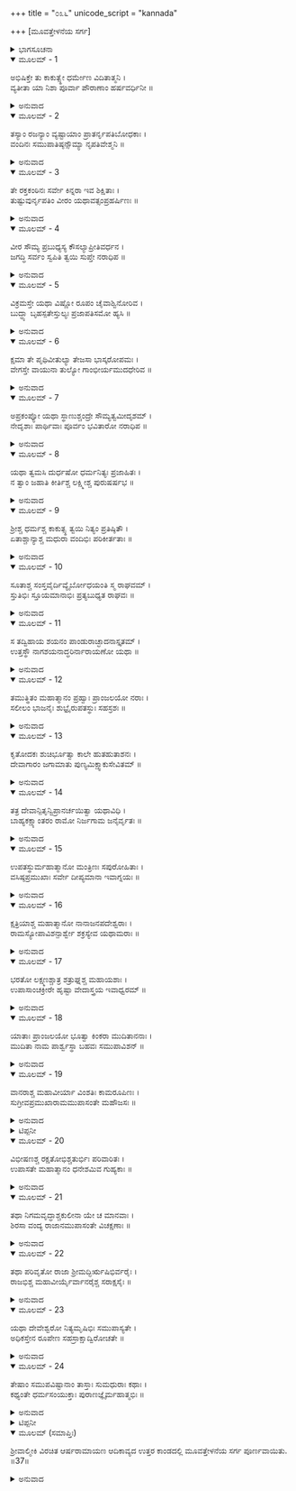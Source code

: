 +++
title = "೦೩೬"
unicode_script = "kannada"

+++
[ಮೂವತ್ತೇಳನೆಯ ಸರ್ಗ]



<details><summary>ಭಾಗಸೂಚನಾ</summary>

ಶ್ರೀರಾಮನು ಸಭಾಸದರೊಂದಿಗೆ ರಾಜಸಭೆಯಲ್ಲಿ ಸಮಾಲೋಚನೆ
</details>

<details open><summary>ಮೂಲಮ್ - 1</summary>

ಅಭಿಷಿಕ್ತೇ ತು ಕಾಕುತ್ಸ್ಥೇ ಧರ್ಮೇಣ ವಿದಿತಾತ್ಮನಿ ।  
ವ್ಯತೀತಾ ಯಾ ನಿಶಾ ಪೂರ್ವಾ ಪೌರಾಣಾಂ ಹರ್ಷವರ್ಧಿನೀ ॥
</details>

<details><summary>ಅನುವಾದ</summary>

ಕಾಕುತ್ಸ್ಥಕುಲಭೂಷಣ ಆತ್ಮಜ್ಞಾನೀ ಶ್ರೀರಾಮಚಂದ್ರನು ವಿಧಿವತ್ತಾಗಿ ಪಟ್ಟಾಭಿಷಿಕ್ತನಾದ ಬಳಿಕ ಪೌರರ ಹರ್ಷವನ್ನು ಹೆಚ್ಚಿಸಿದ ಮೊದಲನೆಯ ರಾತ್ರಿಯು ಕಳೆಯಿತು.॥1॥
</details>

<details open><summary>ಮೂಲಮ್ - 2</summary>

ತಸ್ಯಾಂ ರಜನ್ಯಾಂ ವ್ಯಷ್ಟಾಯಾಂ ಪ್ರಾತರ್ನೃಪತಿಬೋಧಕಾಃ ।  
ವಂದಿನಃ ಸಮುಪಾತಿಷ್ಠನ್ಸೌಮ್ಯಾ ನೃಪತಿವೇಶ್ಮನಿ ॥
</details>

<details><summary>ಅನುವಾದ</summary>

ರಾತ್ರೆ ಕಳೆದು ಬೆಳಗಾದಾಗ ಪ್ರಾತಃಕಾಲ ಮಹಾರಾಜಾ ಶ್ರೀರಾಮನನ್ನು ಎಬ್ಬಿಸುವ ಸೌಮ್ಯವಂದೀ ಜನರು ಅರಮನೆಗೆ ಬಂದರು.॥2॥
</details>

<details open><summary>ಮೂಲಮ್ - 3</summary>

ತೇ ರಕ್ತಕಂಠಿನಃ ಸರ್ವೇ ಕಿನ್ನರಾ ಇವ ಶಿಕ್ಷಿತಾಃ ।  
ತುಷ್ಟುವುರ್ನೃಪತಿಂ ವೀರಂ ಯಥಾವತ್ಸಂಪ್ರಹರ್ಷಿಣಃ ॥
</details>

<details><summary>ಅನುವಾದ</summary>

ಅವರ ಕಂಠ ಮಧುರವಾಗಿದ್ದು, ಸಂಗೀತ ಕಲೆಯಲ್ಲಿ ಕಿನ್ನರರಂತೆ ಶಿಕ್ಷಿತರಾಗಿದ್ದರು. ಅವರು ಬಹಳ ಹರ್ಷದಿಂದ ಯಥಾವತ್ತಾಗಿ ವೀರ ನರೇಶ ಶ್ರೀರಘುನಾಥನನ್ನು ಸ್ತುತಿಸಲು ಪ್ರಾರಂಭಿಸಿದರು.॥3॥
</details>

<details open><summary>ಮೂಲಮ್ - 4</summary>

ವೀರ ಸೌಮ್ಯ ಪ್ರಬುಧ್ಯಸ್ಯ ಕೌಸಲ್ಯಾಪ್ರೀತಿವರ್ಧನ ।  
ಜಗದ್ಧಿ ಸರ್ವಂ ಸ್ವಪಿತಿ ತ್ವಯಿ ಸುಪ್ತೇ ನರಾಧಿಪ ॥
</details>

<details><summary>ಅನುವಾದ</summary>

ಕೌಸಲ್ಯಾ ನಂದವರ್ಧನ ಸೌಮ್ಯರೂಪ ವೀರ ರಘುವೀರನೇ! ಏಳಯ್ಯ, ಮಹಾರಾಜ ಏಳಿ. ನೀವು ಮಲಗಿದ್ದರೆ ಇಡೀ ಜಗತ್ತು ಮಲಗಿದ್ದೀತು. (ಬ್ರಾಹ್ಮಮುಹೂರ್ತದಲ್ಲಿ ಎದ್ದು ಧರ್ಮಾನುಷ್ಠಾನ ಮಾಡಲಾರರು..॥4॥
</details>

<details open><summary>ಮೂಲಮ್ - 5</summary>

ವಿಕ್ರಮಸ್ತೇ ಯಥಾ ವಿಷ್ಣೋ ರೂಪಂ ಚೈವಾಶ್ವಿನೋರಿವ ।  
ಬುದ್ಧ್ಯಾ ಬೃಹಸ್ಪತೇಸ್ತುಲ್ಯಃ ಪ್ರಜಾಪತಿಸಮೋ ಹ್ಯಸಿ ॥
</details>

<details><summary>ಅನುವಾದ</summary>

ನಿಮ್ಮ ಪರಾಕ್ರಮ ವಿಷ್ಣುವಿನಂತೆ ಇದ್ದು, ರೂಪವು ಅಶ್ವಿನೀಕುಮಾರರಂತೆ ಇದೆ. ಬುದ್ಧಿಯಲ್ಲಿ ನೀವು ಬೃಹಸ್ಪತಿಗೆ ತುಲ್ಯರಾಗಿದ್ದೀರಿ. ಪ್ರಜಾಪಾಲನೆಯಲ್ಲಿ ಸಾಕ್ಷಾತ್ ಪ್ರಜಾಪತಿಯಂತೆ ಇರುವಿರಿ.॥5॥
</details>

<details open><summary>ಮೂಲಮ್ - 6</summary>

ಕ್ಷಮಾ ತೇ ಪೃಥಿವೀತುಲ್ಯಾ ತೇಜಸಾ ಭಾಸ್ಕರೋಪಮಃ ।  
ವೇಗಸ್ತೇ ವಾಯುನಾ ತುಲ್ಯೋ ಗಾಂಭೀರ್ಯಮುದಧೇರಿವ ॥
</details>

<details><summary>ಅನುವಾದ</summary>

ನಿಮ್ಮ ಕ್ಷಮೆ ಪೃಥಿವಿಯಂತೆ ಇದೆ, ತೇಜ ಭಗವಾನ್ ಭಾಸ್ಕರನಂತೆ ಇದೆ. ವೇಗವಾಯುವಿನಂತೆ ಇದ್ದು, ಗಂಭೀರತೆಯಲ್ಲಿ ಸಮುದ್ರದಂತೆ ಇರುವೆ.॥6॥
</details>

<details open><summary>ಮೂಲಮ್ - 7</summary>

ಅಪ್ರಕಂಪ್ಯೋ ಯಥಾ ಸ್ಥಾಣುಶ್ಚಂದ್ರೇ ಸೌಮ್ಯತ್ವಮೀದೃಶಮ್ ।  
ನೇದೃಶಾಃ ಪಾರ್ಥಿವಾಃ ಪೂರ್ವಂ ಭವಿತಾರೋ ನರಾಧಿಪ ॥
</details>

<details><summary>ಅನುವಾದ</summary>

ನರೇಶ್ವರನೇ! ನೀವು ಭಗವಾನ್ ಶಂಕರನಂತೆ ಯುದ್ಧದಲ್ಲಿ ಅವಿಚಲರಾಗಿರುವಿರಿ. ನಿಮ್ಮಲ್ಲಿರುವ ಸೌಮ್ಯತೆಯು ಚಂದ್ರನಲ್ಲೇ ಸಿಗುವುದು. ನಿಮ್ಮಂತಹ ರಾಜನು ನ ಭೂತೋ ನ ಭವಿಷ್ಯತಿ.॥7॥
</details>

<details open><summary>ಮೂಲಮ್ - 8</summary>

ಯಥಾ ತ್ವಮಸಿ ದುರ್ಧಷೋ ಧರ್ಮನಿತ್ಯಃ ಪ್ರಜಾಹಿತಃ ।  
ನ ತ್ವಾಂ ಜಹಾತಿ ಕೀರ್ತಿಶ್ಚ ಲಕ್ಷ್ಮೀಶ್ಚ ಪುರುಷರ್ಷಭ ॥
</details>

<details><summary>ಅನುವಾದ</summary>

ಪುರುಷೋತ್ತಮನೇ! ನಿಮ್ಮನ್ನು ಸೋಲಿಸುವುದು ಅಸಂಭವವೇ ಆಗಿದೆ. ನೀವು ಸದಾ ಧರ್ಮದಲ್ಲೇ ಸಂಲಗ್ನರಾಗಿದ್ದು, ಪ್ರಜೆಗಳ ಹಿತದಲ್ಲಿ ತತ್ಪರ ನಾಗಿರುವಿರಿ. ಅದರಿಂದ ಕೀರ್ತಿ ಮತ್ತು ಲಕ್ಷ್ಮೀ ನಿಮ್ಮನ್ನು ಎಂದೂ ಬಿಟ್ಟಿಲ್ಲ.॥8॥
</details>

<details open><summary>ಮೂಲಮ್ - 9</summary>

ಶ್ರೀಶ್ಚ ಧರ್ಮಶ್ಚ ಕಾಕುತ್ಸ್ಥ ತ್ವಯಿ ನಿತ್ಯಂ ಪ್ರತಿಷ್ಠಿತೌ ।  
ಏತಾಶ್ಚಾನ್ಯಾಶ್ಚ ಮಧುರಾ ವಂದಿಭಿಃ ಪರಿಕೀರ್ತತಾಃ ॥
</details>

<details><summary>ಅನುವಾದ</summary>

ಕಕುತ್ಸ್ಥಕುಲನಂದನ! ಐಶ್ವರ್ಯ ಮತ್ತು ಧರ್ಮ ನಿಮ್ಮಲ್ಲಿ ನಿತ್ಯ ಪ್ರತಿಷ್ಠಿತವಾಗಿವೆ. ವಂದೀಜನರು ಹೀಗೆ ಇನ್ನೂ ಅನೇಕ ಸ್ತುತಿಗಳನ್ನು ಹಾಡಿದರು.॥9॥
</details>

<details open><summary>ಮೂಲಮ್ - 10</summary>

ಸೂತಾಶ್ಚ ಸಂಸ್ತವೈರ್ದಿವ್ಯೈರ್ಬೋಧಯಂತಿ ಸ್ಮ ರಾಘವಮ್ ।  
ಸ್ತುತಿಭಿಃ ಸ್ತೂಯಮಾನಾಭಿಃ ಪ್ರತ್ಯಬುಧ್ಯತ ರಾಘವಃ ॥
</details>

<details><summary>ಅನುವಾದ</summary>

ಸೂತರೂ ಕೂಡ ದಿವ್ಯಸ್ತುತಿಗಳಿಂದ ಶ್ರೀರಘುನಾಥನನ್ನು ಎಬ್ಬಿಸುತ್ತಿದ್ದರು. ಹೀಗೆ ಕೇಳಿದ ಸ್ತುತಿಗಳಿಂದ ಭಗವಾನ್ ಶ್ರೀರಾಮನು ಎಚ್ಚರಗೊಂಡನು.॥10॥
</details>

<details open><summary>ಮೂಲಮ್ - 11</summary>

ಸ ತದ್ವಿಹಾಯ ಶಯನಂ ಪಾಂಡುರಾಚ್ಛಾದನಾಸ್ತೃತಮ್ ।  
ಉತ್ತಸ್ಥೌ ನಾಗಶಯನಾದ್ಧರಿರ್ನಾರಾಯಣೋ ಯಥಾ ॥
</details>

<details><summary>ಅನುವಾದ</summary>

ಪಾಪಹಾರಿ ಭಗವಾನ್ ನಾರಾಯಣನು ಸರ್ಪಶಯ್ಯೆಯಿಂದ ಏಳುವಂತೆಯೇ ರಾಮನೂ ಬಿಳಿಯ ಮೇಲುಹಾಸಿನಿಂದ ಮುಚ್ಚಿದ್ದ ಶಯ್ಯೆಯನ್ನು ಬಿಟ್ಟು ಎದ್ದು ಕುಳಿತನು.॥11॥
</details>

<details open><summary>ಮೂಲಮ್ - 12</summary>

ತಮುತ್ಥಿತಂ ಮಹಾತ್ಮಾನಂ ಪ್ರಹ್ವಾಃ ಪ್ರಾಂಜಲಯೋ ನರಾಃ ।  
ಸಲೀಲಂ ಭಾಜನೈಃ ಶುಭ್ರೈರುಪತಸ್ಥುಃ ಸಹಸ್ರಶಃ ॥
</details>

<details><summary>ಅನುವಾದ</summary>

ಮಹಾರಾಜರು ಶಯ್ಯೆಯಿಂದ ಏಳುತ್ತಲೇ ಸಾವಿರಾರು ಸೇವಕರು ವಿನಯಪೂರ್ವಕ ಕೈಮುಗಿದುಕೊಂಡು ಉಜ್ವಲ ಪಾತ್ರೆಗಳಲ್ಲಿ ನೀರು ಹಿಡಿದುಕೊಂಡು ಅವನ ಸೇವೆಯಲ್ಲಿ ಉಪಸ್ಥಿತರಾದರು.॥12॥
</details>

<details open><summary>ಮೂಲಮ್ - 13</summary>

ಕೃತೋದಕಃ ಶುಚಿರ್ಭೂತ್ವಾ ಕಾಲೇ ಹುತಹುತಾಶನಃ ।  
ದೇವಾಗಾರಂ ಜಗಾಮಾತು ಪುಣ್ಯಮಿಕ್ಷ್ವಾಕುಸೇವಿತಮ್ ॥
</details>

<details><summary>ಅನುವಾದ</summary>

ಸ್ನಾನಾದಿಗಳನ್ನು ಮುಗಿಸಿ ಶುದ್ಧನಾಗಿ ಅವನು ಸರಿಯಾದ ಸಮಯಕ್ಕೆ ಅಗ್ನಿಯಲ್ಲಿ ಆಹುತಿ ಕೊಟ್ಟು, ಬೇಗನೇ ಇಕ್ಷ್ವಾಕು ವಂಶೀಯರಿಂದ ಸೇವಿತ ಪವಿತ್ರ ದೇವಮಂದಿರಕ್ಕೆ ಆಗಮಿಸಿದನು.॥13॥
</details>

<details open><summary>ಮೂಲಮ್ - 14</summary>

ತತ್ರ ದೇವಾನ್ಪಿತೃನ್ವಿಪ್ರಾನರ್ಚಯಿತ್ವಾ ಯಥಾವಿಧಿ ।  
ಬಾಹ್ಯಕಕ್ಷ್ಯಾಂತರಂ ರಾಮೋ ನಿರ್ಜಗಾಮ ಜನೈರ್ವೃತಃ ॥
</details>

<details><summary>ಅನುವಾದ</summary>

ಅಲ್ಲಿ ದೇವತೆಗಳನ್ನು, ಪಿತೃಗಳನ್ನು, ಬ್ರಾಹ್ಮಣರನ್ನು ವಿಧಿವತ್ತಾಗಿ ಪೂಜಿಸಿ ಅವನು ಅನೇಕ ಕರ್ಮಚಾರಿಗಳೊಂದಿಗೆ ಹೊರಗಿನ ಕಕ್ಷೆಗೆ ಬಂದನು.॥14॥
</details>

<details open><summary>ಮೂಲಮ್ - 15</summary>

ಉಪತಸ್ಥುರ್ಮಹಾತ್ಮಾನೋ ಮಂತ್ರಿಣಃ ಸಪುರೋಹಿತಾಃ ।  
ವಸಿಷ್ಠಪ್ರಮುಖಾಃ ಸರ್ವೇ ದೀಪ್ಯಮಾನಾ ಇವಾಗ್ನಯಃ ॥
</details>

<details><summary>ಅನುವಾದ</summary>

ಆಗ ಪ್ರಜ್ವಲಿತ ಅಗ್ನಿಯಂತೆ ತೇಜಸ್ವೀ ವಸಿಷ್ಠಾದಿ ಎಲ್ಲ ಮಹಾತ್ಮಾ ಮಂತ್ರಿಗಳು ಮತ್ತು ಪುರೋಹಿತರು ಅಲ್ಲಿ ಉಪಸ್ಥಿತರಾದರು.॥15॥
</details>

<details open><summary>ಮೂಲಮ್ - 16</summary>

ಕ್ಷತ್ರಿಯಾಶ್ಚ ಮಹಾತ್ಮಾನೋ ನಾನಾಜನಪದೇಶ್ವರಾಃ ।  
ರಾಮಸ್ಯೋಪಾವಿಶನ್ಪಾರ್ಶ್ವೇ ಶಕ್ರಸ್ಯೇವ ಯಥಾಮರಾಃ ॥
</details>

<details><summary>ಅನುವಾದ</summary>

ಅನಂತರ ಅನೇಕಾನೇಕ ಜನ ಪದಗಳ ಒಡೆಯರು, ಮಹಾಮನಸ್ವೀ ಕ್ಷತ್ರಿಯರು, ಶ್ರೀರಾಮನ ಬಳಿಗೆ ಬಂದು ಇಂದ್ರನ ಬಳಿ ದೇವತೆಗಳು ಬಂದು ಕುಳಿತುಕೊಳ್ಳುವಂತೆ ಕುಳಿತರು.॥16॥
</details>

<details open><summary>ಮೂಲಮ್ - 17</summary>

ಭರತೋ ಲಕ್ಷ್ಮಣಶ್ಚಾತ್ರ ಶತ್ರುಘ್ನಶ್ಚ ಮಹಾಯಶಾಃ ।  
ಉಪಾಸಾಂಚಕ್ರೀರೇ ಹೃಷ್ಟಾ ವೇದಾಸ್ತ್ರಯ ಇವಾಧ್ವರಮ್ ॥
</details>

<details><summary>ಅನುವಾದ</summary>

ಮಹಾ ಯಶಸ್ವೀ ಭರತ, ಲಕ್ಷ್ಮಣ, ಶತ್ರುಘ್ನ ಮೂವರೂ ಸಹೋದರರೂ ಬಹಳ ಹರ್ಷದಿಂದ ಮೂರು ವೇದಗಳು ಯಜ್ಞದ ಬಳಿ ಇರುವಂತೆ ಶ್ರೀರಾಮನ ಸೇವೆಯಲ್ಲಿ ಉಪಸ್ಥಿತರಾದರು.॥17॥
</details>

<details open><summary>ಮೂಲಮ್ - 18</summary>

ಯಾತಾಃ ಪ್ರಾಂಜಲಯೋ ಭೂತ್ವಾ ಕಿಂಕರಾ ಮುದಿತಾನನಾಃ ।  
ಮುದಿತಾ ನಾಮ ಪಾರ್ಶ್ವಸ್ಥಾ ಬಹವಃ ಸಮುಪಾವಿಶನ್ ॥
</details>

<details><summary>ಅನುವಾದ</summary>

ಆಗಲೇ ಮುದಿತರೆಂಬ ಪ್ರಸಿದ್ಧ ಪ್ರಸನ್ನಮುಖವುಳ್ಳ ಅನೇಕ ಸೇವಕರು ಕೈಮುಗಿದುಕೊಂಡು ಸಭಾಭವನಕ್ಕೆ ಬಂದರು ಹಾಗೂ ಶ್ರೀರಘುನಾಥನ ಬಳಿಯಲ್ಲಿ ಕುಳಿತರು.॥18॥
</details>

<details open><summary>ಮೂಲಮ್ - 19</summary>

ವಾನರಾಶ್ಚ ಮಹಾವೀರ್ಯಾ ವಿಂಶತಿಃ ಕಾಮರೂಪಿಣಃ ।  
ಸುಗ್ರೀವಪ್ರಮುಖಾರಾಮಮುಪಾಸಂತೇ ಮಹೌಜಸಃ ॥
</details>

<details><summary>ಅನುವಾದ</summary>

ಮತ್ತೆ ಮಹಾಪರಾಕ್ರಮಿ, ಮಹಾತೇಜಸ್ವೀ ಹಾಗೂ ಕಾಮರೂಪಿಗಳಾದ ಸುಗ್ರೀವಾದಿ ಇಪ್ಪತ್ತು1 ವಾನರರು ಭಗವಾನ್ ಶ್ರೀರಾಮನ ಸಮೀಪ ಬಂದು ಮಂಡಿಸಿದರು.॥19॥
</details>

<details><summary>ಟಿಪ್ಪನೀ</summary>

1. ಸುಗ್ರೀವ, ಅಂಗದ, ಹನುಮಂತ, ಜಾಂಬವಂತ, ಸುಷೇಣ, ತಾರ, ನೀಲ, ನಳ, ಮೈಂದ, ದ್ವಿವಿದ, ಕುಮುದ, ಶರಭ, ಶತಬಲಿ, ಗಂಧಮಾದನ, ಗಜ, ಗವಾಕ್ಷ, ಗವಯ, ಧೂಮ್ರ, ರಂಭ, ಜ್ಯೋತಿಮುಖ, ಹೀಗೆ ಮುಖ್ಯ ಮುಖ್ಯ ಇಪ್ಪತ್ತು ವಾನರ ವೀರರು ಅಲ್ಲಿ ಉಪಸ್ಥಿತರಾಗಿದ್ದರು.
</details>

<details open><summary>ಮೂಲಮ್ - 20</summary>

ವಿಭೀಷಣಶ್ಚ ರಕ್ಷತೋಭಿಶ್ಚತುರ್ಭಿಃ ಪರಿವಾರಿತಃ ।  
ಉಪಾಸತೇ ಮಹಾತ್ಮಾನಂ ಧನೇಶಮಿವ ಗುಹ್ಯಕಾಃ ॥
</details>

<details><summary>ಅನುವಾದ</summary>

ತನ್ನ ನಾಲ್ವರು ಮಂತ್ರಿಗಳೊಂದಿಗೆ ವಿಭೀಷಣನೂ ಕೂಡ, ಗುಹ್ಯಕರು ಧನಪತಿ ಕುಬೇರನ ಸೇವೆಯಲ್ಲಿ ಉಪಸ್ಥಿತರಾದಂತೆಯೇ ಮಹಾತ್ಮಾ ಶ್ರೀರಾಮನ ಸೇವೆಯಲ್ಲಿ ಉಪಸ್ಥಿತರಾದರು.॥20॥
</details>

<details open><summary>ಮೂಲಮ್ - 21</summary>

ತಥಾ ನಿಗಮವೃದ್ಧಾಶ್ಚಕುಲೀನಾ ಯೇ ಚ ಮಾನವಾಃ ।  
ಶಿರಸಾ ವಂದ್ಯ ರಾಜಾನಮುಪಾಸಂತೇ ವಿಚಕ್ಷಣಾಃ ॥
</details>

<details><summary>ಅನುವಾದ</summary>

ಶಾಸ್ತ್ರಜ್ಞಾನದಲ್ಲಿ ಪಾರಂಗತರಾದ, ಕುಲೀನರಾದ, ಚತುರ ಮನುಷ್ಯರೂ ಕೂಡ ಮಹಾರಾಜನಿಗೆ ತಲೆಬಾಗಿ ಪ್ರಣಾಮ ಮಾಡಿ ಅಲ್ಲಿ ಬಂದು ಕುಳಿತು ಕೊಂಡರು.॥21॥
</details>

<details open><summary>ಮೂಲಮ್ - 22</summary>

ತಥಾ ಪರಿವೃತೋ ರಾಜಾ ಶ್ರೀಮದ್ಭಿರ್ಋಷಿಭಿರ್ವರೈಃ ।  
ರಾಜಭಿಶ್ಚ ಮಹಾವೀರ್ಯೈರ್ವಾನರೈಶ್ಚ ಸರಾಕ್ಷಸೈಃ ॥
</details>

<details><summary>ಅನುವಾದ</summary>

ಹೀಗೆ ಬಹಳ ಶ್ರೇಷ್ಠ ಹಾಗೂ ತೇಜಸ್ವೀ ಮಹರ್ಷಿಗಳು, ಮಹಾಪರಾಕ್ರಮಿ ರಾಜರು, ವಾನರರು ಮತ್ತು ರಾಕ್ಷಸರಿಂದ ಪರಿವೃತನಾಗಿ ರಾಜಸಭೆಯಲ್ಲಿ ಕುಳಿತಿರುವ ಶ್ರೀರಾಮನು ಬಹಳ ಶೋಭಿಸುತ್ತಿದ್ದನು.॥22॥
</details>

<details open><summary>ಮೂಲಮ್ - 23</summary>

ಯಥಾ ದೇವೇಶ್ವರೋ ನಿತ್ಯಮೃಷಿಭಿಃ ಸಮುಪಾಸ್ಯತೇ ।  
ಅಧಿಕಸ್ತೇನ ರೂಪೇಣ ಸಹಸ್ರಾಕ್ಷಾದ್ವಿರೋಚತೇ ॥
</details>

<details><summary>ಅನುವಾದ</summary>

ದೇವೇಂದ್ರನು ಸದಾ ಋಷಿಗಳಿಂದ ಸೇವಿತನಾದಂತೆಯೇ ಮಹರ್ಷಿಗಳಿಂದ ಸುತ್ತುವರೆದ ಶ್ರೀರಾಮಚಂದ್ರನು ಆಗ ಸಹಸ್ರಾಕ್ಷನಿಗಿಂತಲೂ ಹೆಚ್ಚು ಶೋಭಿಸುತ್ತಿದ್ದನು.॥23॥
</details>

<details open><summary>ಮೂಲಮ್ - 24</summary>

ತೇಷಾಂ ಸಮುಪವಿಷ್ಟಾನಾಂ ತಾಸ್ತಾಃ ಸುಮಧುರಾಃ ಕಥಾಃ ।  
ಕಥ್ಯಂತೇ ಧರ್ಮಸಂಯುಕ್ತಾಃ ಪುರಾಣಜ್ಞೈರ್ಮಹಾತ್ಮಭಿಃ ॥
</details>

<details><summary>ಅನುವಾದ</summary>

ಎಲ್ಲರೂ ಯಥಾಸ್ಥಾನದಲ್ಲಿ ಕುಳಿತಾಗ ಪುರಾಣವೇತ್ತರಾದ ಮಹಾತ್ಮರು ಬೇರೆ-ಬೇರೆ ಧರ್ಮಕಥೆಯನ್ನು ಹೇಳತೊಡಗಿದರು..॥24॥
</details>

<details><summary>ಟಿಪ್ಪನೀ</summary>

2.	ಈ ಸರ್ಗದ ಬಳಿಕ ಕೆಲವು ಪ್ರತಿಗಳಲ್ಲಿ ಐದು ಸರ್ಗಗಳು ದೊರೆಯುತ್ತವೆ. ಅವುಗಳಲ್ಲಿ ವಾಲಿ, ಸುಗ್ರೀವರ ಉತ್ಪತ್ತಿಯ ಕಥೆ, ರಾವಣನು ಶ್ವೇತದ್ವೀಪಕ್ಕೆ ಹೋದ ವರ್ಣನೆ ಇದೆ. ಈ ಇತಿಹಾಸವನ್ನು ಅಗಸ್ತ್ಯರೇ ಹೇಳಿದ್ದರು. ಆದರೆ ಇದರ ಮೊದಲ ಸರ್ಗದಲ್ಲೇ ಅಗಸ್ತ್ಯರು ಬೀಳ್ಕೊಂಡ ವರ್ಣನೆ ಬಂದಿದೆ. ಆದ್ದರಿಂದ ಇಲ್ಲಿ ಈ ಸರ್ಗ ಉಲ್ಲೇಖ ಅಸಂಗತವಾಗಿ ಕಾಣುತ್ತದೆ. ಅದಕ್ಕಾಗಿ ಈ ಸರ್ಗಗಳನ್ನು ಇಲ್ಲಿ ಕೊಟ್ಟಿಲ್ಲ.
</details>

<details open><summary>ಮೂಲಮ್ (ಸಮಾಪ್ತಿಃ)</summary>

ಶ್ರೀವಾಲ್ಮೀಕಿ ವಿರಚಿತ ಆರ್ಷರಾಮಾಯಣ ಆದಿಕಾವ್ಯದ ಉತ್ತರ ಕಾಂಡದಲ್ಲಿ ಮೂವತ್ತೇಳನೆಯ ಸರ್ಗ ಪೂರ್ಣವಾಯಿತು. ॥37॥
</details>

<details><summary>ಅನುವಾದ</summary>


</details>
